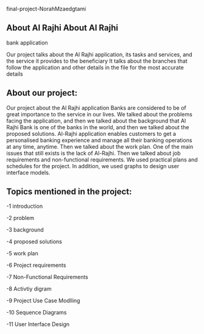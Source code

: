 final-project-NorahMzaedgtami
## About Al Rajhi About Al Rajhi 
bank application

Our project talks about the Al Rajhi 
application, its tasks and 
services, and
the service it provides to the 
beneficiary
 It talks about the branches that 
 follow the 
 application and other details 
 in the file 
 for the most accurate details


## About our project:

Our project about the Al Rajhi
application Banks are considered to be 
of great 
importance to the service in our lives. 
We talked about the problems facing the 
application, and then we talked about the 
background 
that Al Rajhi Bank is one of the banks in 
the world, 
and then we talked 
about the proposed solutions. Al-Rajhi 
application enables customers to get a 
personalised banking experience and manage 
all 
their banking operations 
at any time, anytime. Then we talked about 
the work plan. One of the main issues 
that still exists is the lack of Al-Rajhi.
Then we 
talked about job requirements and 
non-functional requirements. We used 
practical 
plans and schedules for the project. 
In addition, we used graphs to design 
user interface models.



## Topics mentioned in the project:
-1 introduction

-2 problem

-3 background

-4 proposed solutions

-5 work plan

-6 Project requirements

 -7 Non-Functional Requirements

-8 Activtiy digram

-9 Project Use Case Modlling 

-10 Sequence Diagrams
 
-11 User lnterface Design
